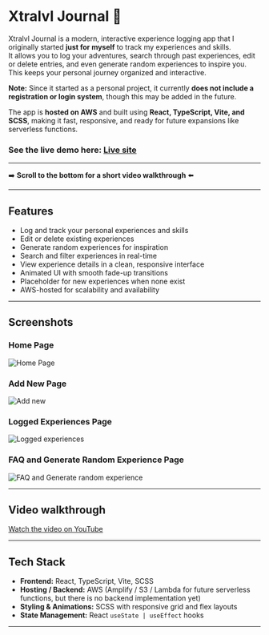 # Xtralvl Journal 🧭

Xtralvl Journal is a modern, interactive experience logging app that I originally started **just for myself** to track my experiences and skills.  
It allows you to log your adventures, search through past experiences, edit or delete entries, and even generate random experiences to inspire you.  
This keeps your personal journey organized and interactive.  

**Note:** Since it started as a personal project, it currently **does not include a registration or login system**, though this may be added in the future.  

The app is **hosted on AWS** and built using **React, TypeScript, Vite, and SCSS**, making it fast, responsive, and ready for future expansions like serverless functions.

### See the live demo here: **[Live site](https://main.d75ibv00sviwk.amplifyapp.com/)**

---

➡️ **Scroll to the bottom for a short video walkthrough** ⬅️

---

## Features

- Log and track your personal experiences and skills
- Edit or delete existing experiences
- Generate random experiences for inspiration
- Search and filter experiences in real-time
- View experience details in a clean, responsive interface
- Animated UI with smooth fade-up transitions
- Placeholder for new experiences when none exist
- AWS-hosted for scalability and availability

---

## Screenshots

### Home Page
![Home Page](https://i.imgur.com/NejliAf.png)
### Add New Page
![Add new](https://i.imgur.com/4mI5abD.png)
### Logged Experiences Page
![Logged experiences](https://i.imgur.com/ucH29DT.png)
### FAQ and Generate Random Experience Page
![FAQ and Generate random experience](https://i.imgur.com/Gix9px9.png)

---

## Video walkthrough

[Watch the video on YouTube](https://www.youtube.com/watch?v=FZCXOiX-kjM&list=PLs7FNjZ8E_YeSXhNivA502SdBLSNyS6ga)

---

## Tech Stack

- **Frontend:** React, TypeScript, Vite, SCSS
- **Hosting / Backend:** AWS (Amplify / S3 / Lambda for future serverless functions, but there is no backend implementation yet) 
- **Styling & Animations:** SCSS with responsive grid and flex layouts
- **State Management:** React `useState | useEffect` hooks

---

